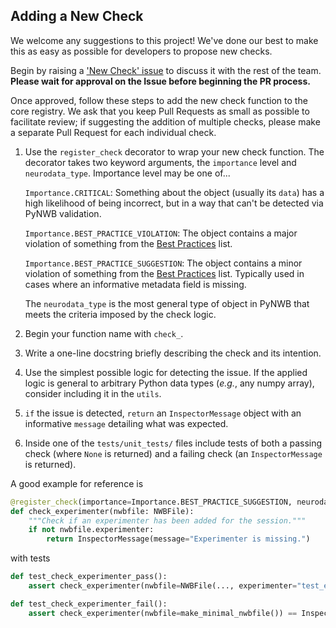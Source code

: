 ## Adding a New Check

We welcome any suggestions to this project! We've done our best to make this as easy as possible for developers to propose new checks.

Begin by raising a ['New Check' issue](https://github.com/NeurodataWithoutBorders/nwbinspector/issues/new/choose) to discuss it with the rest of the team. __Please wait for approval on the Issue before beginning the PR process.__

Once approved, follow these steps to add the new check function to the core registry. We ask that you keep Pull Requests as small as possible to facilitate review; if suggesting the addition of multiple checks, please make a separate Pull Request for each individual check.

1) Use the `register_check` decorator to wrap your new check function. The decorator takes two keyword arguments, the `importance` level and `neurodata_type`.
    Importance level may be one of...

    `Importance.CRITICAL`: Something about the object (usually its `data`) has a high likelihood of being incorrect, but in a way that can't be detected via PyNWB validation.

    `Importance.BEST_PRACTICE_VIOLATION`: The object contains a major violation of something from the [Best Practices](https://www.nwb.org/best-practices/) list.

    `Importance.BEST_PRACTICE_SUGGESTION`: The object contains a minor violation of something from the [Best Practices](https://www.nwb.org/best-practices/) list. Typically used in cases where an informative metadata field is missing.

    The `neurodata_type` is the most general type of object in PyNWB that meets the criteria imposed by the check logic.

2) Begin your function name with `check_`.
3) Write a one-line docstring briefly describing the check and its intention.
4) Use the simplest possible logic for detecting the issue. If the applied logic is general to arbitrary Python data types (_e.g._, any numpy array), consider including it in the `utils`.
5) `if` the issue is detected, `return` an `InspectorMessage` object with an informative `message` detailing what was expected.
6) Inside one of the `tests/unit_tests/` files include tests of both a passing check (where `None` is returned) and a failing check (an `InspectorMessage` is returned).

A good example for reference is

```python
@register_check(importance=Importance.BEST_PRACTICE_SUGGESTION, neurodata_type=NWBFile)
def check_experimenter(nwbfile: NWBFile):
    """Check if an experimenter has been added for the session."""
    if not nwbfile.experimenter:
        return InspectorMessage(message="Experimenter is missing.")
```

with tests

```python
def test_check_experimenter_pass():
    assert check_experimenter(nwbfile=NWBFile(..., experimenter="test_experimenter")) is None

def test_check_experimenter_fail():
    assert check_experimenter(nwbfile=make_minimal_nwbfile()) == InspectorMessage(message="Experimenter is missing.")
```
